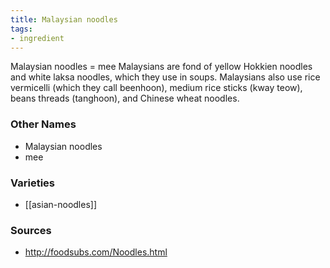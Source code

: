 ```yaml
---
title: Malaysian noodles
tags:
- ingredient
---
```

Malaysian noodles = mee Malaysians are fond of yellow Hokkien noodles and white laksa noodles, which they use in soups. Malaysians also use rice vermicelli (which they call beenhoon), medium rice sticks (kway teow), beans threads (tanghoon), and Chinese wheat noodles.

### Other Names

* Malaysian noodles
* mee

### Varieties

* [[asian-noodles]]

### Sources
* http://foodsubs.com/Noodles.html

